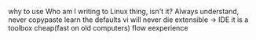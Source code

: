 
 why to use
 Who am I writing to
 Linux thing, isn't it?
 Always understand, never copypaste
 learn the defaults
 vi will never die
 extensible -> IDE
 it is a toolbox
 cheap(fast on old computers)
 flow eexperience
